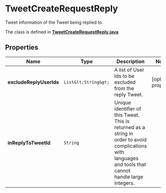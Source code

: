 

# TweetCreateRequestReply

Tweet information of the Tweet being replied to.

The class is defined in **[TweetCreateRequestReply.java](../../src/main/java/example/micronaut/model/TweetCreateRequestReply.java)**

## Properties

Name | Type | Description | Notes
------------ | ------------- | ------------- | -------------
**excludeReplyUserIds** | `List&lt;String&gt;` | A list of User Ids to be excluded from the reply Tweet. |  [optional property]
**inReplyToTweetId** | `String` | Unique identifier of this Tweet. This is returned as a string in order to avoid complications with languages and tools that cannot handle large integers. | 




